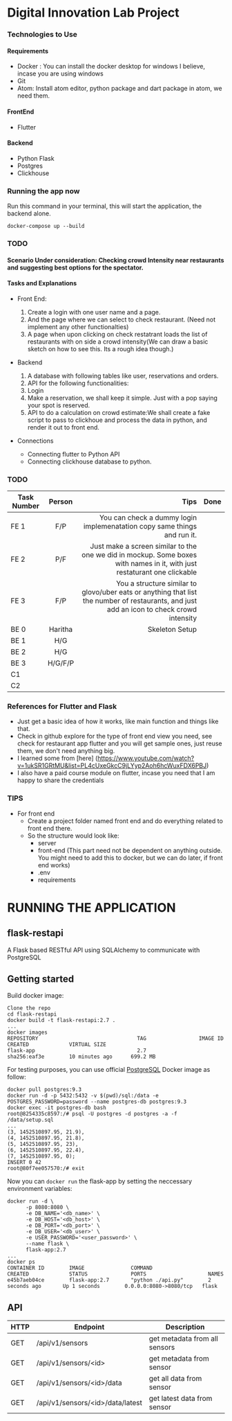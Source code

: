 # Digital Innovation Lab Project

### Technologies to Use

#### Requirements
- Docker : You can install the docker desktop for windows I believe, incase you are using windows
- Git
- Atom: Install atom editor, python package and dart package in atom,  we need them.

#### FrontEnd
- Flutter

#### Backend
- Python Flask
- Postgres
- Clickhouse

### Running the app now

Run this command in your terminal, this will start the application,  the backend alone.

```
docker-compose up --build
```

### TODO

#### Scenario Under consideration: Checking crowd Intensity near restaurants and suggesting  best options for the spectator.

#### Tasks and Explanations

- Front End:
  1. Create a login with one user name and a page.
  2. And the page where we can select to check restaurant. (Need not implement any other functionalties)
  3. A page when upon clicking on check restatrant loads the list of restaurants with on side a crowd intensity(We can draw a basic sketch on how to see this. Its a rough idea though.)

- Backend
  1. A database with following tables like user, reservations and orders.
  2. API for the following functionalities:
    1. Login
    2. Make a reservation, we shall keep it simple. Just with a pop saying your spot is reserved.
    3. API to do a calculation on crowd estimate:We shall create a fake script to pass to clickhoue and process the data in python, and render it out to front end.

- Connections
  - Connecting flutter to Python API
  - Connecting clickhouse database to python.

### TODO

| Task Number   |      Person      |  Tips | Done |
|----------|:-------------:|------:|------: |
| FE 1 |  F/P | You can check a dummy login implemenatation copy same things and run it. |   |
| FE 2 | P/F  | Just make a screen similar to the one we did in mockup. Some boxes with names in it,  with just restaturant one clickable | |
| FE 3| F/P | You a structure similar to glovo/uber eats or anything that list the number of restaurants, and just add an icon to check crowd intensity | |
|BE 0 |Haritha | Skeleton Setup | |
|BE 1| H/G | | |
|BE 2| H/G | | |
|BE 3| H/G/F/P | | |
|C1||||
|C2||||

### References for Flutter and Flask

- Just get a basic idea of how it works, like main function and things like that.
- Check in github explore for the type of front end view you need, see check for restaurant app flutter and you will get sample ones,  just reuse them, we don't need anything big.
- I learned some from [here] (https://www.youtube.com/watch?v=1ukSR1GRtMU&list=PL4cUxeGkcC9jLYyp2Aoh6hcWuxFDX6PBJ)
- I also have a paid course module on flutter, incase you need that I am happy to share the credentials

### TIPS

- For front end
  -  Create a project folder named front end and do everything related to front end there.
  - So the structure would look like:
    - server
    - front-end (This part need not be dependent on anything outside. You might need to add this to docker, but we can do later, if front end works)
    -  .env
    - requirements

# RUNNING THE APPLICATION

## flask-restapi
A Flask based RESTful API using SQLAlchemy to communicate with PostgreSQL

## Getting started
Build docker image:
```
Clone the repo
cd flask-restapi
docker build -t flask-restapi:2.7 .
...
docker images
REPOSITORY                                TAG                 IMAGE ID            CREATED             VIRTUAL SIZE
flask-app                                 2.7                 sha256:eaf3e        10 minutes ago      699.2 MB
```
For testing purposes, you can use official [PostgreSQL](https://hub.docker.com/r/_/postgres/) Docker image as follow:
```
docker pull postgres:9.3
docker run -d -p 5432:5432 -v $(pwd)/sql:/data -e POSTGRES_PASSWORD=password --name postgres-db postgres:9.3
docker exec -it postgres-db bash
root@8254335c8597:/# psql -U postgres -d postgres -a -f /data/setup.sql
...
(3, 1452510897.95, 21.9),
(4, 1452510897.95, 21.8),
(5, 1452510897.95, 23),
(6, 1452510897.95, 22.4),
(7, 1452510897.95, 0);
INSERT 0 42
root@80f7ee057570:/# exit
```

Now you can ```docker run``` the flask-app by setting the neccessary environment variables:
```
docker run -d \
      -p 8080:8080 \
      -e DB_NAME='<db_name>' \
      -e DB_HOST='<db_host>' \
      -e DB_PORT='<db_port>' \
      -e DB_USER='<db_user>' \
      -e USER_PASSWORD='<user_password>' \
      --name flask \
      flask-app:2.7
...
docker ps
CONTAINER ID        IMAGE               COMMAND                  CREATED             STATUS              PORTS                    NAMES
e45b7aeb04ce        flask-app:2.7       "python ./api.py"        2 seconds ago       Up 1 seconds        0.0.0.0:8080->8080/tcp   flask
```

## API

| HTTP | Endpoint                         | Description                      |
|------|----------------------------------|----------------------------------|
| GET  | /api/v1/sensors                  | get metadata from all sensors    |
| GET  | /api/v1/sensors/\<id\>             | get metadata from sensor <id>    |
| GET  | /api/v1/sensors/\<id\>/data        | get all data from sensor <id>    |
| GET  | /api/v1/sensors/\<id\>/data/latest | get latest data from sensor <id> |
